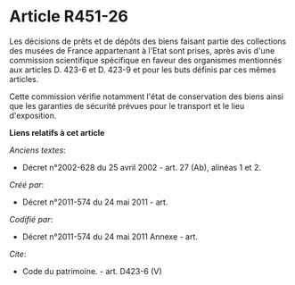 # Article R451-26

Les décisions de prêts et de dépôts des biens faisant partie des collections des musées de France appartenant à l'Etat sont
prises, après avis d'une commission scientifique spécifique en faveur des organismes mentionnés aux articles D. 423-6 et D.
423-9 et pour les buts définis par ces mêmes articles.

Cette commission vérifie notamment l'état de conservation des biens ainsi que les garanties de sécurité prévues pour le
transport et le lieu d'exposition.

**Liens relatifs à cet article**

_Anciens textes_:

  - Décret n°2002-628 du 25 avril 2002 - art. 27 (Ab), alinéas 1 et 2.

_Créé par_:

  - Décret n°2011-574 du 24 mai 2011  - art.

_Codifié par_:

  - Décret n°2011-574 du 24 mai 2011 Annexe - art.

_Cite_:

  - Code du patrimoine. - art. D423-6 (V)
